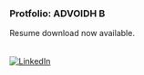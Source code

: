 ### Protfolio: ADVOIDH B        
Resume download now available.

######

[![LinkedIn](https://img.shields.io/badge/Go&nbsp;To&nbsp;Protfolio-%23d1e0ba.svg?style=for-the-badge&logo=html&logoColor=white)](https://advoidh-b.github.io/porfile/home.html)